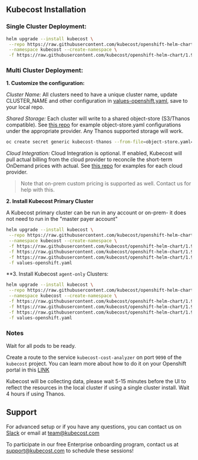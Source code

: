 ## Kubecost Installation

### Single Cluster Deployment:

```bash
helm upgrade --install kubecost \
 --repo https://raw.githubusercontent.com/kubecost/openshift-helm-chart/1.98.0-rc.4/ cost-analyzer \
 --namespace kubecost --create-namespace \
 -f https://raw.githubusercontent.com/kubecost/openshift-helm-chart/1.98.0-rc.4/cost-analyzer/disable-psps.yaml \
```

### Multi Cluster Deployment:

**1. Customize the configuration:**

_Cluster Name:_
All clusters need to have a unique cluster name, update CLUSTER_NAME and other configuration in [values-openshift.yaml](./cost-analyzer/values-openshift.yaml), save to your local repo.

_Shared Storage:_
Each cluster will write to a shared object-store (S3/Thanos compatible). See [this repo](https://github.com/kubecost/poc-common-configurations) for example object-store.yaml configurations under the appropriate provider. Any Thanos supported storage will work.

```bash
oc create secret generic kubecost-thanos --from-file=object-store.yaml=[/path/to/file/]object-store.yaml -n kubecost
```

_Cloud Integration:_
Cloud Integration is optional. If enabled, Kubecost will pull actual billing from the cloud provider to reconcile the short-term OnDemand prices with actual. See [this repo](https://github.com/kubecost/poc-common-configurations) for examples for each cloud provider.

 > Note that on-prem custom pricing is supported as well. Contact us for help with this.

**2. Install Kubecost Primary Cluster**

A Kubecost primary cluster can be run in any account or on-prem- it does not need to run in the "master payer account"


```bash
helm upgrade --install kubecost \
 --repo https://raw.githubusercontent.com/kubecost/openshift-helm-chart/1.98.0-rc.4/ cost-analyzer \
 --namespace kubecost --create-namespace \
 -f https://raw.githubusercontent.com/kubecost/openshift-helm-chart/1.98.0-rc.4/cost-analyzer/disable-psps.yaml \
 -f https://raw.githubusercontent.com/kubecost/openshift-helm-chart/1.98.0-rc.4/cost-analyzer/values-thanos.yaml \
 -f https://raw.githubusercontent.com/kubecost/openshift-helm-chart/1.98.0-rc.4/cost-analyzer/kubecost-primary-cluster-settings.yaml \
 -f values-openshift.yaml
```

**3. Install Kubecost `agent-only` Clusters:

```bash
helm upgrade --install kubecost \
 --repo https://raw.githubusercontent.com/kubecost/openshift-helm-chart/1.98.0-rc.4/ cost-analyzer \
 --namespace kubecost --create-namespace \
 -f https://raw.githubusercontent.com/kubecost/openshift-helm-chart/1.98.0-rc.4/cost-analyzer/disable-psps.yaml \
 -f https://raw.githubusercontent.com/kubecost/openshift-helm-chart/1.98.0-rc.4/cost-analyzer/values-thanos.yaml \
 -f https://raw.githubusercontent.com/kubecost/openshift-helm-chart/1.98.0-rc.4/cost-analyzer/kubecost-secondary-cluster-settings.yaml \
 -f values-openshift.yaml
```

### Notes

Wait for all pods to be ready.

Create a route to the service `kubecost-cost-analyzer` on port `9090` of the `kubecost` project. You can learn more about how to do it on your Openshift portal in this [LINK](https://docs.openshift.com/container-platform/3.11/dev_guide/routes.html#:~:text=to%20the%20router.-,Creating%20Routes,Applications%20section%20of%20the%20navigation.&text=The%20new%20route%20inherits%20the,using%20the%20%2D%2Dname%20option.)

Kubecost will be collecting data, please wait 5-15 minutes before the UI to reflect the resources in the local cluster if using a single cluster install. Wait 4 hours if using Thanos.

## Support

For advanced setup or if you have any questions, you can contact us on [Slack](https://join.slack.com/t/kubecost/shared_invite/enQtNTA2MjQ1NDUyODE5LWFjYzIzNWE4MDkzMmUyZGU4NjkwMzMyMjIyM2E0NGNmYjExZjBiNjk1YzY5ZDI0ZTNhZDg4NjlkMGRkYzFlZTU) or email at team@kubecost.com

To participate in our free Enterprise onboarding program, contact us at support@kubecost.com to schedule these sessions!
